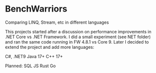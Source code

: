 # BenchWarriors
Comparing LINQ, Stream, etc in different languages 

This projects started after a discussion on performance improvements in .NET Core vs .NET Framework. I did a small experiment (see NET folder) and ran the same code running in FW 4.8.1 vs Core 9.
Later I decided to extend the project and add more languages:

C#, .NET9
Java 17+
C++ 17+

Planned:
SQL
JS
Rust
Go
